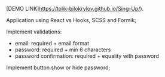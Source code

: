 [DEMO LINK]https://tolik-bilokrylov.github.io/Sing-Up/).

Application using React vs Hooks, SCSS and Formik;

Implement validations:
- email: required + email format
- password: required + min 6 characters
- password confirmation: required + equality with password

Implement button show or hide password;
